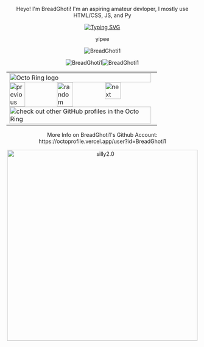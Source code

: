 <p align="center">
Heyo! I'm BreadGhoti!
I'm an aspiring amateur devloper, I mostly use HTML/CSS, JS, and Py<br>
</p>
<div align="center">
<a href="https://git.io/typing-svg"><img src="https://readme-typing-svg.demolab.com?font=Roboto+Mono&size=30&duration=2500&pause=1000&color=FFFFFF&center=true&vCenter=true&random=false&width=500&lines=Never;Gonna;Give;You;Up;Never;Gonna;Let;You;Down;Never;Gonna;Run;Around;And;Desert;You;+;+;+;+;+;Wow+you+acctually;waited+through;all+that;I+call+that+dedication!" alt="Typing SVG" /></a>
</div>
<p align="center">
yipee  
</p>

<p align="center">
<a href="https://github.com/BreadGhoti1/DesktopOnCodespaces"></a>
</p>

<p align="center">
    <img src="https://github-profile-trophy.vercel.app/?username=BreadGhoti1&theme=discord" alt="BreadGhoti1" />   
          </p> 


<p align="center"><img src="https://github-readme-stats.vercel.app/api?username=BreadGhoti1&show_icons=true&theme=dark&locale=en" alt="BreadGhoti1" /><img  src="https://github-readme-stats.vercel.app/api/top-langs?username=BreadGhoti1&show_icons=true&theme=dark&locale=en&langs_count=10&layout=compact" alt="BreadGhoti1" /></p>

<div align="center">
<table><tbody><tr><td><a href="https://octo-ring.com/"><img src="https://octo-ring.com/static/img/widget/top.png" width="99%" alt="Octo Ring logo" align="top"></a><br><a href="https://octo-ring.com/p/BreadGhoti1/prev"><img src="https://octo-ring.com/static/img/widget/prev.png" width="33%" alt="previous" align="top" title="previous profile"></a><a href="https://octo-ring.com/p/BreadGhoti1/random"><img src="https://octo-ring.com/static/img/widget/random.png" width="33%" alt="random" align="top" title="random profile"></a><a href="https://octo-ring.com/p/BreadGhoti1/next"><img src="https://octo-ring.com/static/img/widget/next.png" width="33%" alt="next" align="top" title="next profile"></a><br><a href="https://octo-ring.com/"><img src="https://octo-ring.com/static/img/widget/bottom.png" width="99%" alt="check out other GitHub profiles in the Octo Ring" align="top"></a></td></tr></tbody></table>
</div>

<p align="center">
More Info on BreadGhoti1's Github Account: https://octoprofile.vercel.app/user?id=BreadGhoti1
</p>

<div align="center">
<img src="https://github.com/BreadGhoti1/silly/blob/main/goobler.gif" alt="silly2.0" title="I-am-not-stinky" width="500"/>
</div>

